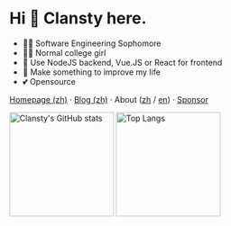 # Hi 👋 Clansty here.

- 👩‍💻 Software Engineering Sophomore
- 👧🏻 Normal college girl
- 📝 Use NodeJS backend, Vue.JS or React for frontend
- 🌟 Make something to improve my life
- 💕 Opensource

[Homepage (zh)](https://clansty.com) · [Blog (zh)](https://nyac.at) · About ([zh](https://clansty.com/about?lang=zh) / [en](https://clansty.com/about?lang=en)) · [Sponsor](https://feed.lwqwq.com)


<img src="https://github-readme-stats-one-bice.vercel.app/api?username=clansty&count_private=true&theme=calm&show_icons=true&include_all_commits=true&role=OWNER,ORGANIZATION_MEMBER,COLLABORATOR" alt="Clansty's GitHub stats" height="185px" /> <img src="https://github-readme-stats-one-bice.vercel.app/api/top-langs/?username=clansty&layout=compact&langs_count=8&theme=calm&role=OWNER,COLLABORATOR" alt="Top Langs" height="185px" />
